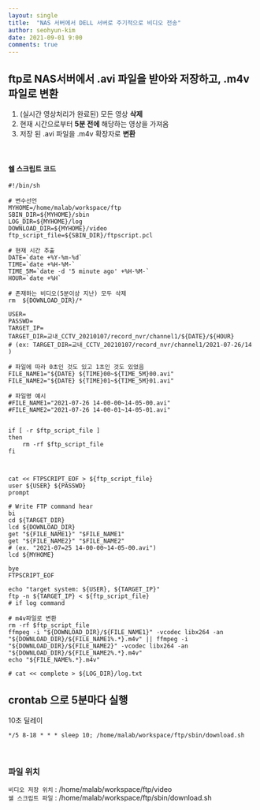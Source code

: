 ```yaml
---
layout: single
title:  "NAS 서버에서 DELL 서버로 주기적으로 비디오 전송"
author: seohyun-kim
date: 2021-09-01 9:00
comments: true
---
```


## ftp로 NAS서버에서 .avi 파일을 받아와 저장하고, .m4v 파일로 변환  

1. (실시간 영상처리가 완료된) 모든 영상 **삭제**
2. 현재 시간으로부터 **5분 전에** 해당하는 영상을 가져옴
3. 저장 된 .avi 파일을 .m4v 확장자로 **변환**     
<br>  

#### 쉘 스크립트 코드  
```
#!/bin/sh

# 변수선언
MYHOME=/home/malab/workspace/ftp
SBIN_DIR=${MYHOME}/sbin
LOG_DIR=${MYHOME}/log
DOWNLOAD_DIR=${MYHOME}/video
ftp_script_file=${SBIN_DIR}/ftpscript.pcl

# 현재 시간 추출
DATE=`date +%Y-%m-%d`
TIME=`date +%H-%M-`
TIME_5M=`date -d '5 minute ago' +%H-%M-`
HOUR=`date +%H`

# 존재하는 비디오(5분이상 지난) 모두 삭제
rm  ${DOWNLOAD_DIR}/*

USER=
PASSWD=
TARGET_IP=
TARGET_DIR=교내_CCTV_20210107/record_nvr/channel1/${DATE}/${HOUR}
# (ex: TARGET_DIR=교내_CCTV_20210107/record_nvr/channel1/2021-07-26/14 )

# 파일에 따라 0초인 것도 있고 1초인 것도 있었음
FILE_NAME1="${DATE} ${TIME}00~${TIME_5M}00.avi"
FILE_NAME2="${DATE} ${TIME}01~${TIME_5M}01.avi"

# 파일명 예시
#FILE_NAME1="2021-07-26 14-00-00~14-05-00.avi"
#FILE_NAME2="2021-07-26 14-00-01~14-05-01.avi"


if [ -r $ftp_script_file ]
then
	rm -rf $ftp_script_file
fi



cat << FTPSCRIPT_EOF > ${ftp_script_file}
user ${USER} ${PASSWD}
prompt

# Write FTP command hear
bi
cd ${TARGET_DIR}
lcd ${DOWNLOAD_DIR}
get "${FILE_NAME1}" "$FILE_NAME1"
get "${FILE_NAME2}" "$FILE_NAME2"
# (ex. "2021-07=25 14-00-00~14-05-00.avi")
lcd ${MYHOME}

bye
FTPSCRIPT_EOF

echo "target system: ${USER}, ${TARGET_IP}"
ftp -n ${TARGET_IP} < ${ftp_script_file}
# if log command

# m4v파일로 변환
rm -rf $ftp_script_file
ffmpeg -i "${DOWNLOAD_DIR}/${FILE_NAME1}" -vcodec libx264 -an "${DOWNLOAD_DIR}/${FILE_NAME1%.*}.m4v" || ffmpeg -i "${DOWNLOAD_DIR}/${FILE_NAME2}" -vcodec libx264 -an "${DOWNLOAD_DIR}/${FILE_NAME2%.*}.m4v"
echo "${FILE_NAME%.*}.m4v"

# cat << complete > ${LOG_DIR}/log.txt

```

## crontab 으로 5분마다 실행 
10초 딜레이

```
*/5 8-18 * * * sleep 10; /home/malab/workspace/ftp/sbin/download.sh
```
<br>  


### 파일 위치  

`비디오 저장 위치` : /home/malab/workspace/ftp/video  
`쉘 스크립트 파일` : /home/malab/workspace/ftp/sbin/download.sh  
